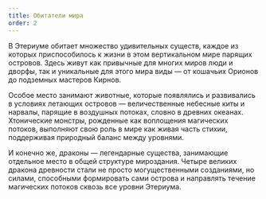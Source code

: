 ```yaml
---
title: Обитатели мира
order: 2
---
```


В Этериуме обитает множество удивительных существ, каждое из которых приспособилось к жизни в этом вертикальном мире парящих островов. Здесь живут как привычные для многих миров люди и дворфы, так и уникальные для этого мира виды — от кошачьих Орионов до подземных мастеров Кирнов.

Особое место занимают животные, которые появлялись и развивались в условиях летающих островов — величественные небесные киты и нарвалы, парящие в воздушных потоках, словно в древних океанах. Хтонические монстры, рожденные как воплощения магических потоков, выполняют свою роль в мире как живая часть стихии, поддерживая природный баланс между уровнями.

И конечно же, драконы — легендарные существа, занимающие отдельное место в общей структуре мироздания. Четыре великих дракона древности стали не просто могущественными созданиями, но силами, способными формировать сами острова и направлять течение магических потоков сквозь все уровни Этериума.